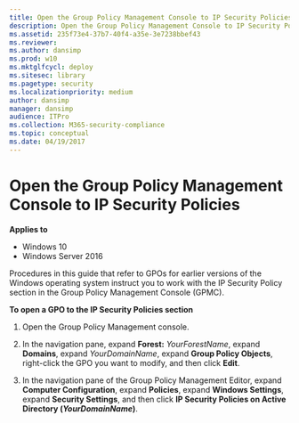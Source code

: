 ```yaml
---
title: Open the Group Policy Management Console to IP Security Policies (Windows 10)
description: Open the Group Policy Management Console to IP Security Policies
ms.assetid: 235f73e4-37b7-40f4-a35e-3e7238bbef43
ms.reviewer: 
ms.author: dansimp
ms.prod: w10
ms.mktglfcycl: deploy
ms.sitesec: library
ms.pagetype: security
ms.localizationpriority: medium
author: dansimp
manager: dansimp
audience: ITPro
ms.collection: M365-security-compliance
ms.topic: conceptual
ms.date: 04/19/2017
---
```


# Open the Group Policy Management Console to IP Security Policies

**Applies to**
-   Windows 10
-   Windows Server 2016

Procedures in this guide that refer to GPOs for earlier versions of the Windows operating system instruct you to work with the IP Security Policy section in the Group Policy Management Console (GPMC).

**To open a GPO to the IP Security Policies section**

1.  Open the Group Policy Management console.

2.  In the navigation pane, expand **Forest:** *YourForestName*, expand **Domains**, expand *YourDomainName*, expand **Group Policy Objects**, right-click the GPO you want to modify, and then click **Edit**.

3.  In the navigation pane of the Group Policy Management Editor, expand **Computer Configuration**, expand **Policies**, expand **Windows Settings**, expand **Security Settings**, and then click **IP Security Policies on Active Directory (***YourDomainName***)**.
